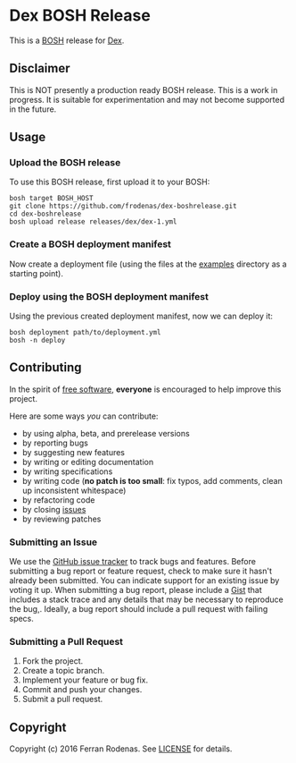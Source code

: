 # Dex BOSH Release

This is a [BOSH](http://bosh.io/) release for [Dex](https://github.com/coreos/dex).

## Disclaimer

This is NOT presently a production ready BOSH release. This is a work in progress. It is suitable for experimentation and may not become supported in the future.

## Usage

### Upload the BOSH release

To use this BOSH release, first upload it to your BOSH:

```
bosh target BOSH_HOST
git clone https://github.com/frodenas/dex-boshrelease.git
cd dex-boshrelease
bosh upload release releases/dex/dex-1.yml
```

### Create a BOSH deployment manifest

Now create a deployment file (using the files at the [examples](https://github.com/frodenas/dex-boshrelease/blob/master/manifests/) directory as a starting point).

### Deploy using the BOSH deployment manifest

Using the previous created deployment manifest, now we can deploy it:

```
bosh deployment path/to/deployment.yml
bosh -n deploy
```

## Contributing

In the spirit of [free software](http://www.fsf.org/licensing/essays/free-sw.html), **everyone** is encouraged to help improve this project.

Here are some ways *you* can contribute:

* by using alpha, beta, and prerelease versions
* by reporting bugs
* by suggesting new features
* by writing or editing documentation
* by writing specifications
* by writing code (**no patch is too small**: fix typos, add comments, clean up inconsistent whitespace)
* by refactoring code
* by closing [issues](https://github.com/frodenas/dex-boshrelease/issues)
* by reviewing patches

### Submitting an Issue

We use the [GitHub issue tracker](https://github.com/frodenas/dex-boshrelease/issues) to track bugs and features. Before submitting a bug report or feature request, check to make sure it hasn't already been submitted. You can indicate support for an existing issue by voting it up. When submitting a bug report, please include a [Gist](http://gist.github.com/) that includes a stack trace and any details that may be necessary to reproduce the bug,. Ideally, a bug report should include a pull request with failing specs.

### Submitting a Pull Request

1. Fork the project.
2. Create a topic branch.
3. Implement your feature or bug fix.
4. Commit and push your changes.
5. Submit a pull request.

## Copyright

Copyright (c) 2016 Ferran Rodenas. See [LICENSE](https://github.com/frodenas/dex-boshrelease/blob/master/LICENSE) for details.
